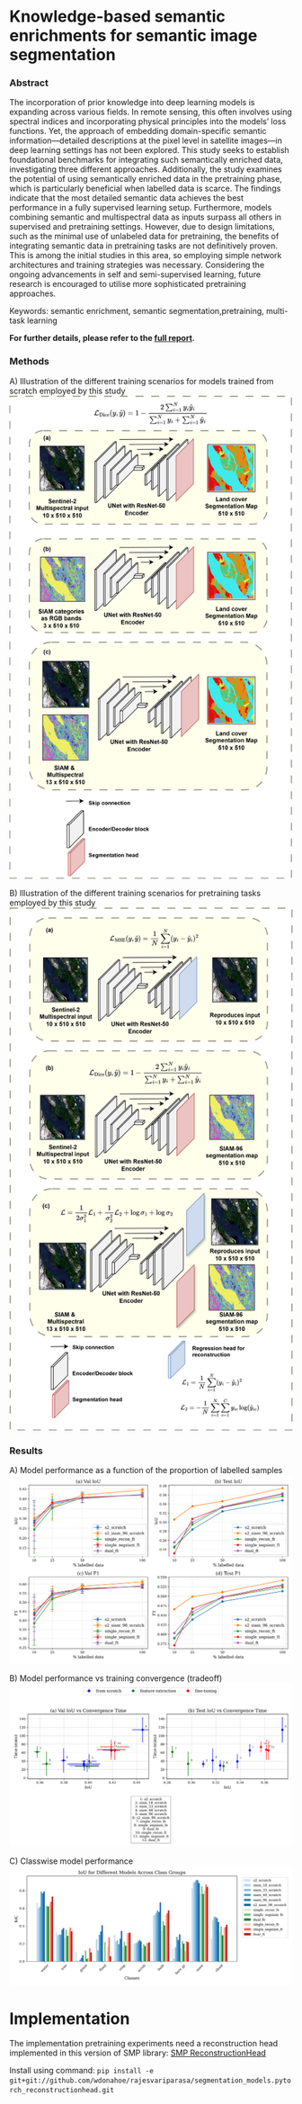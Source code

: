 # Knowledge-based semantic enrichments for semantic image segmentation

### Abstract
The incorporation of prior knowledge into deep learning models is expanding across various fields. In remote sensing, this often involves using spectral indices and incorporating physical principles into the models’ loss functions. Yet, the approach of embedding domain-specific semantic information—detailed descriptions at the pixel level in satellite images—in deep learning settings has not been explored. This study seeks to establish foundational benchmarks for integrating such semantically enriched data, investigating three different approaches. Additionally, the study examines the potential of using semantically enriched data in the pretraining phase, which is particularly beneficial when labelled data is scarce. The findings indicate that the most detailed semantic data achieves the best performance in a fully supervised learning setup. Furthermore, models combining semantic and multispectral data as inputs surpass all others in supervised and pretraining settings. However, due to design limitations, such as the minimal use of unlabeled data for pretraining, the benefits of integrating semantic data in pretraining tasks are not definitively proven. This is among the initial studies in this area, so employing simple network architectures and training strategies was necessary. Considering the ongoing advancements in self and semi-supervised learning, future research is encouraged to utilise more sophisticated pretraining approaches. 

Keywords: semantic enrichment, semantic segmentation,pretraining, multi-task learning

**For further details, please refer to the [full report](https://eplus.uni-salzburg.at/Abschlussarbeiten/content/titleinfo/10144183).**

### Methods

A)  Illustration of the different training scenarios for models trained from scratch employed by this study
![Training Scenarios](docs/images/model_supervised.png)


B)  Illustration of the different training scenarios for pretraining tasks employed by this study
![Pretraining Scenarios](docs/images/model_pretraining.png)

### Results

A) Model performance as a function of the proportion of labelled samples
![Performance](docs/images/results_4_pc_labelled_data_impact.png)

B) Model performance vs training convergence (tradeoff)
![Convergence](docs/images/results_3_comparison_iou_conv_time.png)

C) Classwise model performance
![Classwise](docs/images/results_5_class_comp_iou_color.png)

# Implementation
The implementation pretraining experiments need a reconstruction head implemented in this version of SMP library: 
[SMP ReconstructionHead](https://github.com/rajesvariparasa/segmentation_models.pytorch_reconstructionhead)

Install using command:
`pip install -e git+git://github.com/wdonahoe/rajesvariparasa/segmentation_models.pytorch_reconstructionhead.git`


